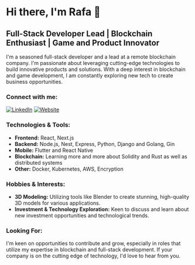 # Hi there, I'm Rafa 👋

## Full-Stack Developer Lead | Blockchain Enthusiast | Game and Product Innovator

I'm a seasoned full-stack developer and a lead at a remote blockchain company. I'm passionate about leveraging cutting-edge technologies to build innovative products and solutions. With a deep interest in blockchain and game development, I am constantly exploring new tech to create business opportunities.

### Connect with me:
[![LinkedIn](https://img.shields.io/badge/LinkedIn-Rafa-blue?style=flat-square&logo=linkedin)]([https://www.linkedin.com/in/your-linkedin-id](https://www.linkedin.com/in/rafagomesdev/))
[![Website](https://img.shields.io/badge/Website-www.yourwebsite.com-blue?style=flat-square)]([http://www.yourwebsite.com](https://rafagomes.dev/))

### Technologies & Tools:
- **Frontend:** React, Next.js
- **Backend:** Node.js, Nest, Express, Python, Django and Golang, Gin
- **Mobile:** Flutter and React Native
- **Blockchain:** Learning more and more about Solidity and Rust as well as distributed systems
- **Other:** Docker, Kubernetes, AWS, Encryption

### Hobbies & Interests:
- **3D Modeling:** Utilizing tools like Blender to create stunning, high-quality 3D models for various applications.
- **Investment & Technology Exploration:** Keen to discuss and learn about new investment opportunities and technological trends.

### Looking For:
I'm keen on opportunities to contribute and grow, especially in roles that utilize my expertise in blockchain and full-stack development. If your company is on the cutting edge of technology, I'd love to hear from you.
